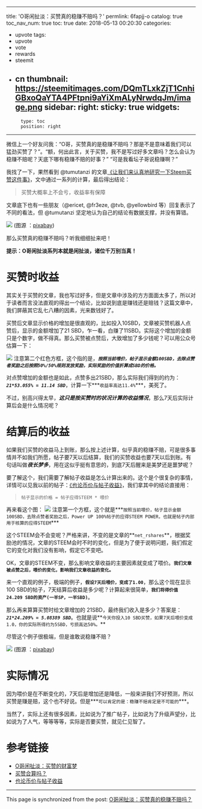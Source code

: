 
---
title: 'O哥闲扯淡：买赞真的稳赚不赔吗？'
permlink: 6fapjj-o
catalog: true
toc_nav_num: true
toc: true
date: 2018-05-13 00:20:30
categories:
- upvote
tags:
- upvote
- vote
- rewards
- steemit
- cn
thumbnail: https://steemitimages.com/DQmTLxkZjT1CnhiGBxoQaYTA4PFtpni9aYiXmALyNrwdqJm/image.png
sidebar:
    right:
        sticky: true
widgets:
    -
        type: toc
        position: right
---


微信上一个好友问我：“O哥，买赞真的是稳赚不赔吗？那是不是意味着我们可以猛劲买赞了？”。“额，何出此言，关于买赞，我不是写过好多文章吗？怎么会认为稳赚不赔呢？天底下哪有稳赚不赔的好事？” “可是我看坛子哥说稳赚啊？”

我找了一下，果然看到 @tumutanzi 的文章[《让我们来认真地研究一下Steem买赞这件事》](https://steemit.com/steem/@tumutanzi/6msn85-steem)，文中通过一系列的计算，最后得出结论：
>买赞大概率上不会亏，收益率有保障

文章底下也有一些朋友（@ericet, @fr3eze, @tvb, @yellowbird 等）回复表示了不同的看法，但  @tumutanzi  坚定地认为自己的结论有数据支撑，并没有算错。

![](https://steemitimages.com/DQmTLxkZjT1CnhiGBxoQaYTA4PFtpni9aYiXmALyNrwdqJm/image.png)
(图源 ：[pixabay](https://pixabay.com/))

那么买赞真的稳赚不赔吗？听我细细扯来吧！

**提示：O哥闲扯淡系列本就是闲扯淡，诸位千万别当真！**

# 买赞时收益

其实关于买赞的文章，我也写过好多，但是文章中涉及的方方面面太多了，所以对于读者而言没法直观的得出一个结论，比如说到底是赚钱还是赔钱？这篇文章中，我们屏蔽其它乱七八糟的因素，光来数钱好了。

买赞后文章显示价格的增加是很直观的，比如投入10SBD，文章被买赞机器人点赞后，显示的金额增加了21 SBD，乍一看，白赚了11SBD。实际这个增加的金额只是个数字，做不得真。那么买赞被点赞后，大致增加了多少钱呢？可以用公众号估算一下：

![](https://steemitimages.com/DQmZxDSbuRyZt8zghgdQsGKik1H4tLUhcfbvCDj8H2rbR8A/image.png)
注意第二个红色方框，这个指的是，***`按照当前喂价，帖子显示金额100SBD，去除点赞者奖励之后按照50%/50%规则发放奖励，实际奖励的价值折算成SBD的价格。`***

对点赞增加的金额也是如此，点赞多出21SBD，那么实际我们得到的约为：***`21*53.055% = 11.14 SBD`***，计算一下***`收益率高达11.4%`***，美死了。

不过，别高兴得太早，***这只是按买赞时的状况计算的收益情况***，那么7天后实际计算后会是什么情况呢？

# 结算后的收益

如果我们买赞的收益马上到账，那么按上述计算，似乎真的稳赚不赔，可是很多事情并不如我们所愿，帖子要7天以后结算，我们的买赞收益也要7天以后到账。有句话叫做***夜长梦多***，用在这似乎挺有意思的，到底7天后醒来是美梦还是噩梦呢？

要了解这个，我们需要了解帖子收益是怎么计算出来的。这个是个很复杂的事情，详情可以见我以前的帖子：[《也论币价与帖子收益》](https://steemit.com/steem/@oflyhigh/9drxw)，我们拿其中的结论直接用：
>`帖子显示的价格 = 帖子应得STEEM * 喂价`

再来看这个图：
![](https://steemitimages.com/DQmZxDSbuRyZt8zghgdQsGKik1H4tLUhcfbvCDj8H2rbR8A/image.png)
注意第一个方框，这个就是***`按照当前喂价，帖子显示金额100SBD，去除点赞者奖励之后，Power UP 100%帖子的应得STEEM POWER，也就是帖子内部用于核算的应得STEEM`***

这个STEEM会不会变呢？严格来讲，不变的是文章的**`net_rshares`**，根据奖励池的情况，文章的STEEM会时不时的变化，但是为了便于说明问题，我们假定它的变化对我们没有影响，假定它不变吧。

OK，文章的STEEM不变，那么影响文章收益的主要因素就变成了喂价。**`我们文章被点赞之后，喂价的变化，影响我们文章收益的变化。`**

来一个直观的例子，极端的例子，**`假设7天后喂价，变成了1.00`**，那么这个现在显示100 SBD的帖子，7天结算后收益是多少呢？计算起来很简单，**`我们将得价值 24.209 SBD的资产(一半SP，一半SBD)`**。

那么再来算算买赞时给文章增加的 21SBD，最终我们收入是多少？答案是： ***`21*24.209% = 5.08389 SBD`***。也就是说**`今天你投入10 SBD买赞，如果7天后喂价变成1.0，你的实际所得约为5SBD，亏损高达50%。`**

尽管这个例子很极端，但是谁敢说稳赚不赔？

![](https://steemitimages.com/DQmRqjvXF3fJU3d8iaN8fk6nunz7MPcRZbyzTfVudie6xQJ/image.png)
(图源 ：[pixabay](https://pixabay.com/))

# 实际情况

因为喂价是在不断变化的，7天后是增加还是降低，一般来讲我们不好预测，所以买赞是赚是赔，这个也不好说。但是***`可以肯定的是：稳赚不赔肯定是不可能的`***。

当然了，实际上还有很多因素，比如说为了推广帖子，比如说为了升级声望分，比如说为了人气，等等等等，实际是否要买赞，就见仁见智了。

# 参考链接
* [O哥闲扯淡：买赞的财富梦](https://steemit.com/upvote/@oflyhigh/5ep3cs-o)
* [买赞合算吗？](https://steemit.com/cn/@oflyhigh/4g2fwf)
* [也论币价与帖子收益](https://steemit.com/steem/@oflyhigh/9drxw)

- - -

This page is synchronized from the post: [O哥闲扯淡：买赞真的稳赚不赔吗？](https://steemit.com/@oflyhigh/6fapjj-o)
